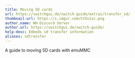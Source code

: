 ```yaml
---
title: Moving SD cards
url: https://switchgui.de/switch-guide/extras/transfer_sd/
thumbnail-url: https://i.imgur.com/CVSu1zc.png
author.name: NH Discord Server
author.url: https://switchgui.de/switch-guide/
help-desc: Embeds sd transfer information
aliases: sdtransfer
---
```


A guide to moving SD cards with emuMMC

